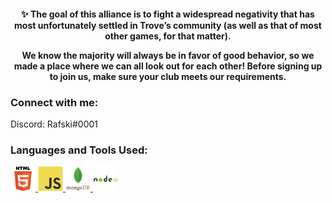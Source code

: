 <h4 align="center">✨ The goal of this alliance is to fight a widespread negativity that has most unfortunately settled in Trove’s community (as well as that of most other games, for that matter).

We know the majority will always be in favor of good behavior, so we made a place where we can all look out for each other! Before signing up to join us, make sure your club meets our requirements.
</h4>

<h3 align="left">Connect with me:</h3>
<p align="left">Discord: Rafski#0001
</p>

<h3 align="left">Languages and Tools Used:</h3>
<p align="left"> <a href="https://www.w3.org/html/" target="_blank" rel="noreferrer"> <img src="https://raw.githubusercontent.com/devicons/devicon/master/icons/html5/html5-original-wordmark.svg" alt="html5" width="40" height="40"/> </a> <a href="https://developer.mozilla.org/en-US/docs/Web/JavaScript" target="_blank" rel="noreferrer"> <img src="https://raw.githubusercontent.com/devicons/devicon/master/icons/javascript/javascript-original.svg" alt="javascript" width="40" height="40"/> </a> <a href="https://www.mongodb.com/" target="_blank" rel="noreferrer"> <img src="https://raw.githubusercontent.com/devicons/devicon/master/icons/mongodb/mongodb-original-wordmark.svg" alt="mongodb" width="40" height="40"/> </a> <a href="https://nodejs.org" target="_blank" rel="noreferrer"> <img src="https://raw.githubusercontent.com/devicons/devicon/master/icons/nodejs/nodejs-original-wordmark.svg" alt="nodejs" width="40" height="40"/> </a> </p>
